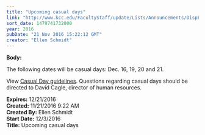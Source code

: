 ```yaml
---
title: "Upcoming casual days"
link: "http://www.kcc.edu/FacultyStaff/update/Lists/Announcements/DispForm.aspx?ID=2338"
sort_date: 1479741732000
year: 2016
pubDate: "21 Nov 2016 15:22:12 GMT"
creator: "Ellen Schmidt"
---
```


<div><b>Body:</b> <div class="ExternalClass28C6D7490CE24A53947006E0785C90B2"><p>​The following dates will be casual days: Dec. 16, 19, 20 and 21. </p>
<p>View <a href="/FacultyStaff/update/Documents/CasualDenimGuidelines.pdf">Casual Day guidelines</a>. Questions regarding casual days should be directed to David Cagle, director of human resources.</p></div></div>
<div><b>Expires:</b> 12/21/2016</div>
<div><b>Created:</b> 11/21/2016 9:22 AM</div>
<div><b>Created By:</b> Ellen Schmidt</div>
<div><b>Start Date:</b> 12/3/2016</div>
<div><b>Title:</b> Upcoming casual days</div>
